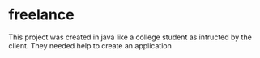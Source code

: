 # freelance
This project was created in java like a college student as intructed by the client. 
They needed help to create an application
